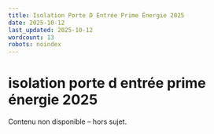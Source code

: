 ```yaml
---
title: Isolation Porte D Entrée Prime Énergie 2025
date: 2025-10-12
last_updated: 2025-10-12
wordcount: 13
robots: noindex
---
```


# isolation porte d entrée prime énergie 2025

Contenu non disponible – hors sujet.